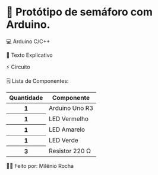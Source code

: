 # 🚦 Protótipo de semáforo com Arduino.

💻 Arduino C/C++

📄 Texto Explicativo

⚡ Circuito

🗒️ Lista de Componentes:
<table class="table table-success">
 <thead>
    <tr>
      <th scope="col">Quantidade</th>
      <th scope="col">Componente</th>
    </tr>
  </thead>
  <tr>
      <th scope="row">1</th>
      <td>Arduino Uno R3</td>
   </tr>
    <tr>
      <th scope="row">1</th>
      <td>LED Vermelho</td>
   </tr>
       <tr>
      <th scope="row">1</th>
      <td>LED Amarelo</td>
   </tr>
       <tr>
      <th scope="row">1</th>
      <td>LED Verde</td>
   </tr>
    <tr>
      <th scope="row">3</th>
      <td>Resistor 220 Ω</td>
   </tr>
</table>

🧑‍💻 Feito por: Milênio Rocha
